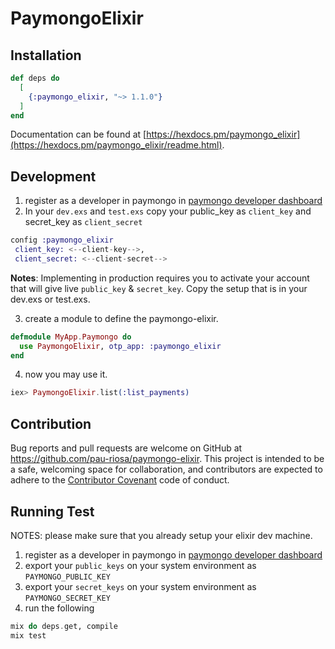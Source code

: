 # PaymongoElixir

## Installation

```elixir
def deps do
  [
    {:paymongo_elixir, "~> 1.1.0"}
  ]
end
```
Documentation can be found at [https://hexdocs.pm/paymongo_elixir](https://hexdocs.pm/paymongo_elixir/readme.html).

## Development

1. register as a developer in paymongo in [paymongo developer dashboard](https://dashboard.paymongo.com/signup)
2. In your `dev.exs` and `test.exs` copy your public_key as `client_key` and secret_key as `client_secret`

```elixir
config :paymongo_elixir
 client_key: <--client-key-->,
 client_secret: <--client-secret-->
```

**Notes**: Implementing in production requires you to activate your account that will give live `public_key` & `secret_key`. Copy the setup that is in your dev.exs or test.exs.

3. create a module to define the paymongo-elixir.

```elixir
defmodule MyApp.Paymongo do
  use PaymongoElixir, otp_app: :paymongo_elixir
end
```
4. now you may use it. 

```elixir
iex> PaymongoElixir.list(:list_payments)
```

## Contribution
Bug reports and pull requests are welcome on GitHub at https://github.com/pau-riosa/paymongo-elixir. This project is intended to be a safe, welcoming space for collaboration, and contributors are expected to adhere to the [Contributor Covenant](http://contributor-covenant.org/) code of conduct.


## Running Test
NOTES: please make sure that you already setup your elixir dev machine.

1. register as a developer in paymongo in [paymongo developer dashboard](https://dashboard.paymongo.com/signup)
2. export your `public_keys` on your system environment as `PAYMONGO_PUBLIC_KEY`
3. export your `secret_keys` on your system environment as `PAYMONGO_SECRET_KEY`
4. run the following

```elixir
mix do deps.get, compile
mix test
```
